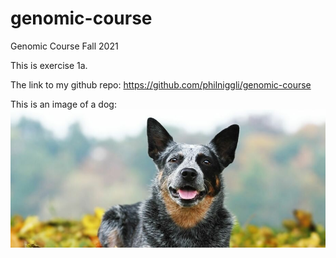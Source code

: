 # genomic-course
Genomic Course Fall 2021

This is exercise 1a.

The link to my github repo: https://github.com/philniggli/genomic-course

This is an image of a dog: 
![dog](dog.jpeg)

